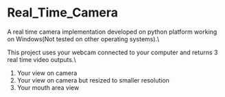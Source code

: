 # Real_Time_Camera

A real time camera implementation developed on python platform working on Windows(Not tested on other operating systems).\

This project uses your webcam connected to your computer and returns 3 real time video outputs.\
1. Your view on camera
2. Your view on camera but resized to smaller resolution
3. Your mouth area view

